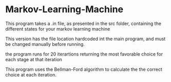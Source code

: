 # Markov-Learning-Machine

This program takes a .in file, as presented in the src folder, containing the different states for your markov learning machine

This version has the file location hardcoded int the main program, and must be changed manually before running.

the program runs for 20 iterartions returning the most favorable choice for each stage at that iteration

This program uses the Bellman-Ford algorithm to calculate the the correct choice at each iteration.
